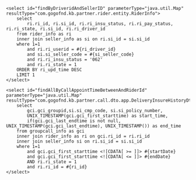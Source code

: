     <select id="findByDriveridAndSellerID" parameterType="java.util.Map" resultType="com.gogofnd.kb.partner.rider.entity.RiderInfo">
        select
            ri.ri_id, ri.si_id, ri.ri_insu_status, ri.ri_pay_status, ri.ri_state, ri.si_id, ri.ri_driver_id
        from rider_info as ri
        inner join seller_info as si on ri.si_id = si.si_id
        where 1=1
            and ri.ri_userid = #{ri_driver_id}
            and si.si_seller_code = #{si_seller_code}
            and ri.ri_insu_status = '062'
            and ri.ri_state = 1
        ORDER BY ri_upd_time DESC
        LIMIT 1
    </select>

    <select id="findAllByCallAppointTimeBetweenAndRiderId" parameterType="java.util.Map" resultType="com.gogofnd.kb.partner.call.dto.app.DeliveryInsureHistoryDto">
        select
            gci.gci_groupid,si.si_cmp_code, si.si_policy_number,
            UNIX_TIMESTAMP(gci.gci_first_starttime) as start_time,
            if(gci.gci_last_endtime is not null, UNIX_TIMESTAMP(gci.gci_last_endtime), UNIX_TIMESTAMP()) as end_time
        from groupcall_info as gci
        inner join rider_info as ri on gci.ri_id = ri.ri_id
        inner join seller_info si on ri.si_id = si.si_id
        where 1=1
            and gci.gci_first_starttime <![CDATA[ >= ]]> #{startDate}
            and gci.gci_first_starttime <![CDATA[ <= ]]> #{endDate}
            AND ri.ri_state = 1
            and ri.ri_id = #{ri_id}
    </select>
